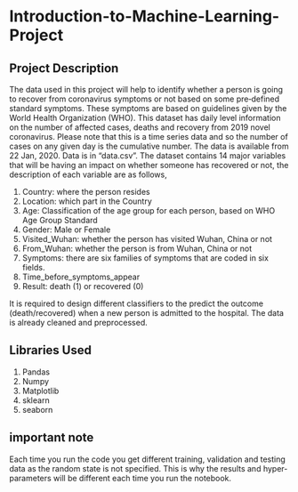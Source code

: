 # Introduction-to-Machine-Learning-Project
## Project Description
The data used in this project will help to identify whether a person is going to recover from coronavirus symptoms or not based on some pre‐defined standard symptoms. These symptoms are based on guidelines given by the World Health Organization (WHO). This dataset has daily level information on the number of affected cases, deaths and recovery from 2019 novel coronavirus. Please note that this is a time series data and so the number of cases on any given day is the cumulative number. The data is available from 22 Jan, 2020. Data is in “data.csv”. The dataset contains 14 major variables that will be having an impact on whether someone has recovered or not, the description of each variable are as follows,
1. Country: where the person resides
2. Location: which part in the Country
3. Age: Classification of the age group for each person, based on WHO Age Group Standard
4. Gender: Male or Female
5. Visited_Wuhan: whether the person has visited Wuhan, China or not
6. From_Wuhan: whether the person is from Wuhan, China or not
7. Symptoms: there are six families of symptoms that are coded in six fields.
13. Time_before_symptoms_appear
14. Result: death (1) or recovered (0)

It is required to design different classifiers to the predict the outcome (death/recovered) when a new person is admitted to the hospital. The data is already cleaned and preprocessed.
## Libraries Used
1. Pandas
2. Numpy
3. Matplotlib
4. sklearn
5. seaborn

## important note
Each time you run the code you get different training, validation and testing data as the random state is not specified. This is why the results and hyper-parameters will be different each time you run the notebook.

